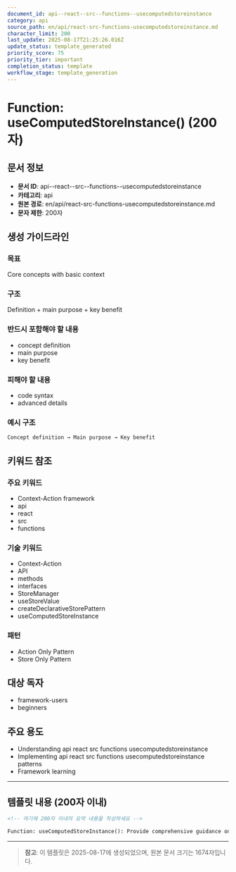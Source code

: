 ```yaml
---
document_id: api--react--src--functions--usecomputedstoreinstance
category: api
source_path: en/api/react-src-functions-usecomputedstoreinstance.md
character_limit: 200
last_update: 2025-08-17T21:25:26.016Z
update_status: template_generated
priority_score: 75
priority_tier: important
completion_status: template
workflow_stage: template_generation
---
```


# Function: useComputedStoreInstance() (200자)

## 문서 정보
- **문서 ID**: api--react--src--functions--usecomputedstoreinstance
- **카테고리**: api
- **원본 경로**: en/api/react-src-functions-usecomputedstoreinstance.md
- **문자 제한**: 200자

## 생성 가이드라인

### 목표
Core concepts with basic context

### 구조
Definition + main purpose + key benefit

### 반드시 포함해야 할 내용
- concept definition
- main purpose
- key benefit

### 피해야 할 내용  
- code syntax
- advanced details

### 예시 구조
```
Concept definition → Main purpose → Key benefit
```

## 키워드 참조

### 주요 키워드
- Context-Action framework
- api
- react
- src
- functions

### 기술 키워드
- Context-Action
- API
- methods
- interfaces
- StoreManager
- useStoreValue
- createDeclarativeStorePattern
- useComputedStoreInstance

### 패턴
- Action Only Pattern
- Store Only Pattern

## 대상 독자
- framework-users
- beginners

## 주요 용도
- Understanding api  react  src  functions  usecomputedstoreinstance
- Implementing api  react  src  functions  usecomputedstoreinstance patterns
- Framework learning

---

## 템플릿 내용 (200자 이내)

```markdown
<!-- 여기에 200자 이내의 요약 내용을 작성하세요 -->

Function: useComputedStoreInstance(): Provide comprehensive guidance on api  react  src  functions  usecomputedstoreinstance의 핵심 개념과 Context-Action 프레임워크에서의 역할을 간단히 설명.
```

---

> **참고**: 이 템플릿은 2025-08-17에 생성되었으며, 
> 원본 문서 크기는 1674자입니다.
